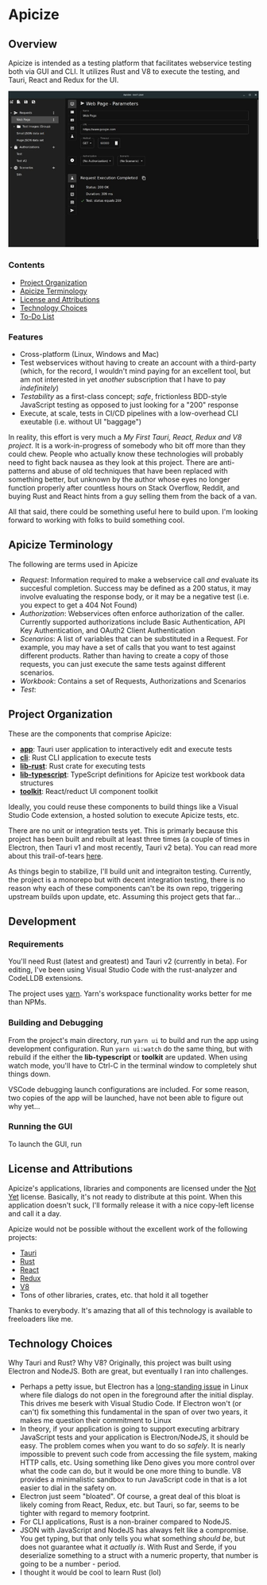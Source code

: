 # Apicize

## Overview

Apicize is intended as a testing platform that facilitates webservice testing both via GUI and CLI.  It utilizes Rust and V8
to execute the testing, and Tauri, React and Redux for the UI.

![Apicize GUI](./docs/screenshot-1.jpg)

### Contents

* [Project Organization](#project-organization)
* [Apicize Terminology](#apicize-terminology)
* [License and Attributions](#license-and-attributions)
* [Technology Choices](#technology-choices)
* [To-Do List](./TODOs.md)

### Features

* Cross-platform (Linux, Windows and Mac)
* Test webservices without having to create an account with a third-party (which, for the record, I wouldn't mind paying 
for an excellent tool, but am not interested in yet *another* subscription that I have to pay *indefinitely*)
* *Testability* as a first-class concept; *safe*, frictionless BDD-style JavaScript testing as opposed to just looking for a "200" response
* Execute, at scale, tests in CI/CD pipelines with a low-overhead CLI exeutable (i.e. without UI "baggage")

In reality, this effort is very much a *My First Tauri, React, Redux and V8 project*.  It is a work-in-progress of somebody who bit off more than
they could chew.  People who actually know these technologies will probably need to fight back nausea as they look at this project.
There are anti-patterns and abuse of old techniques that have been replaced with something better, but unknown by the author whose eyes no
longer function properly after countless hours on Stack Overflow, Reddit, and buying Rust and React hints from a guy selling them from the
back of a van.

All that said, there could be something useful here to build upon.  I'm looking forward to working with folks to build something cool.

## Apicize Terminology

The following are terms used in Apicize

* *Request*:  Information required to make a webservice call *and* evaluate its succesful completion.  Success may be defined as a 200 status,
it may involve evaluating the response body, or it may be a negative test (i.e. you expect to get a 404 Not Found)
* *Authorization*:  Webservices often enforce authorization of the caller.  Currently supported authorizations include Basic Authentication, API Key Authentication, and OAuth2 Client Authentication
* *Scenarios*:  A list of variables that can be substituted in a Request.  For example, you may have a set of calls that you want to test against different products.  Rather than having to create a copy of those requests, you can just execute the same tests against different scenarios.
* *Workbook*:  Contains a set of Requests, Authorizations and Scenarios
* *Test*:  

## Project Organization

These are the components that comprise Apicize:

* [**app**](./@apicize/app/README.md): Tauri user application to interactively edit and execute tests
* [**cli**](./@apicize/cli/README.md): Rust CLI application to execute tests
* [**lib-rust**](./@apicize/lib-rust/README.md): Rust crate for executing tests
* [**lib-typescript**](./@apicize/lib-typescript/README.md): TypeScript definitions for Apicize test workbook data structures
* [**toolkit**](./@apicize/toolkit/README.md):  React/reduct UI component toolkit

Ideally, you could reuse these components to build things like a Visual Studio Code extension, a hosted solution to execute
Apicize tests, etc. 

There are no unit or integration tests yet.  This is primarly because this project has been built and rebuilt at least three times (a couple of times in Electron, then Tauri v1 and most recently, Tauri v2 beta).  You can read more about this trail-of-tears [here](#technology-choices).

As things begin to stabilize, I'll build unit and integraiton testing.  Currently, the project is a monorepo but with decent integration testing, there is
no reason why each of these components can't be its own repo, triggering upstream builds upon update, etc.  Assuming this project gets that far...

## Development

### Requirements

You'll need Rust (latest and greatest) and Tauri v2 (currently in beta).  For editing, I've been using Visual Studio Code with the rust-analyzer and CodeLLDB extensions.

The project uses [yarn](https://yarnpkg.com/migration/overview).  Yarn's workspace functionality works better for me than NPMs.

### Building and Debugging

From the project's main directory, run `yarn ui` to build and run the app using development configuration.  Run `yarn ui:watch` do the same thing, but with
rebuild if the either the **lib-typescript** or **toolkit** are updated.  When using watch mode, you'll have to Ctrl-C in the terminal window to completely 
shut things down.

VSCode debugging launch configurations are included.  For some reason, two copies of the app will be launched, have not been able to figure out why yet...

### Running the GUI

To launch the GUI, run 

## License and Attributions

Apicize's applications, libraries and components are licensed under the [Not Yet](./NOT-YET.md) license.  Basically, it's not ready to distribute
at this point.  When this application doesn't suck, I'll formally release it with a nice copy-left license and call it a day.

Apicize would not be possible without the excellent work of the following projects:

* [Tauri](https://tauri.app/)
* [Rust](https://www.rust-lang.org/)
* [React](https://react.dev/)
* [Redux](https://redux.js.org/)
* [V8](https://v8.dev/)
* Tons of other libraries, crates, etc. that hold it all together

Thanks to everybody.  It's amazing that all of this technology is available to freeloaders like me.

## Technology Choices

Why Tauri and Rust?  Why V8?  Originally, this project was built using Electron and NodeJS.  Both are great, but eventually I ran into challenges.

* Perhaps a petty issue, but Electron has a [long-standing issue](https://github.com/electron/electron/issues/32857) in Linux where file dialogs do not open in the foreground after the initial display.  This drives me beserk with Visual Studio Code.  If Electron won't (or can't) fix something this fundamental in the span of over two years, it makes me question their commitment to Linux
* In theory, if your application is going to support executing arbitrary JavaScript tests and your application is Electron/NodeJS, it should be easy.  The problem comes when you want to do so *safely*.  It is nearly impossible to prevent such code from accessing the file system, making HTTP calls, etc.  Using something like Deno gives you more control over what the code can do, but it would be one more thing to bundle.  V8 provides a minimalistic sandbox to run JavaScript code in that is a lot easier to dial in the safety on.
* Electron just seem "bloated".  Of course, a great deal of this bloat is likely coming from React, Redux, etc. but Tauri, so far, seems to be tighter with regard to memory footprint.
* For CLI applications, Rust is a non-brainer compared to NodeJS. 
* JSON with JavaScript and NodeJS has always felt like a compromise.  You get typing, but that only tells you what something *should be*, but does not guarantee what it *actually is*.  With Rust and Serde, if you deserialize something to a struct with a numeric property, that number is going to be a number - period.
* I thought it would be cool to learn Rust (lol)
